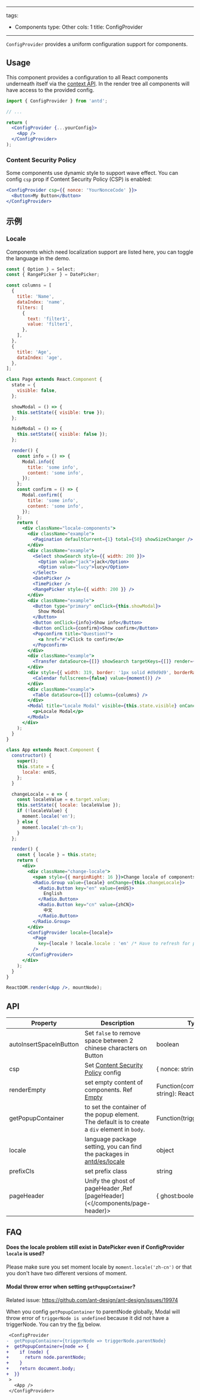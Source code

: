 ---
tags:
  - Components
type: Other
cols: 1
title: ConfigProvider
------

`ConfigProvider` provides a uniform configuration support for components.

## Usage

This component provides a configuration to all React components underneath itself via the [context API](https://facebook.github.io/react/docs/context.html). In the render tree all components will have access to the provided config.

```jsx
import { ConfigProvider } from 'antd';

// ...

return (
  <ConfigProvider {...yourConfig}>
    <App />
  </ConfigProvider>
);
```

### Content Security Policy

Some components use dynamic style to support wave effect. You can config `csp` prop if Content Security Policy (CSP) is enabled:

```jsx
<ConfigProvider csp={{ nonce: 'YourNonceCode' }}>
  <Button>My Button</Button>
</ConfigProvider>
```

## 示例

### Locale

Components which need localization support are listed here, you can toggle the language in the demo.

```jsx live
const { Option } = Select;
const { RangePicker } = DatePicker;

const columns = [
  {
    title: 'Name',
    dataIndex: 'name',
    filters: [
      {
        text: 'filter1',
        value: 'filter1',
      },
    ],
  },
  {
    title: 'Age',
    dataIndex: 'age',
  },
];

class Page extends React.Component {
  state = {
    visible: false,
  };

  showModal = () => {
    this.setState({ visible: true });
  };

  hideModal = () => {
    this.setState({ visible: false });
  };

  render() {
    const info = () => {
      Modal.info({
        title: 'some info',
        content: 'some info',
      });
    };
    const confirm = () => {
      Modal.confirm({
        title: 'some info',
        content: 'some info',
      });
    };
    return (
      <div className="locale-components">
        <div className="example">
          <Pagination defaultCurrent={1} total={50} showSizeChanger />
        </div>
        <div className="example">
          <Select showSearch style={{ width: 200 }}>
            <Option value="jack">jack</Option>
            <Option value="lucy">lucy</Option>
          </Select>
          <DatePicker />
          <TimePicker />
          <RangePicker style={{ width: 200 }} />
        </div>
        <div className="example">
          <Button type="primary" onClick={this.showModal}>
            Show Modal
          </Button>
          <Button onClick={info}>Show info</Button>
          <Button onClick={confirm}>Show confirm</Button>
          <Popconfirm title="Question?">
            <a href="#">Click to confirm</a>
          </Popconfirm>
        </div>
        <div className="example">
          <Transfer dataSource={[]} showSearch targetKeys={[]} render={item => item.title} />
        </div>
        <div style={{ width: 319, border: '1px solid #d9d9d9', borderRadius: 4 }}>
          <Calendar fullscreen={false} value={moment()} />
        </div>
        <div className="example">
          <Table dataSource={[]} columns={columns} />
        </div>
        <Modal title="Locale Modal" visible={this.state.visible} onCancel={this.hideModal}>
          <p>Locale Modal</p>
        </Modal>
      </div>
    );
  }
}

class App extends React.Component {
  constructor() {
    super();
    this.state = {
      locale: enUS,
    };
  }

  changeLocale = e => {
    const localeValue = e.target.value;
    this.setState({ locale: localeValue });
    if (!localeValue) {
      moment.locale('en');
    } else {
      moment.locale('zh-cn');
    }
  };

  render() {
    const { locale } = this.state;
    return (
      <div>
        <div className="change-locale">
          <span style={{ marginRight: 16 }}>Change locale of components: </span>
          <Radio.Group value={locale} onChange={this.changeLocale}>
            <Radio.Button key="en" value={enUS}>
              English
            </Radio.Button>
            <Radio.Button key="cn" value={zhCN}>
              中文
            </Radio.Button>
          </Radio.Group>
        </div>
        <ConfigProvider locale={locale}>
          <Page
            key={locale ? locale.locale : 'en' /* Have to refresh for production environment */}
          />
        </ConfigProvider>
      </div>
    );
  }
}

ReactDOM.render(<App />, mountNode);
```

## API

| Property | Description | Type | Default | Version |
| --- | --- | --- | --- | --- |
| autoInsertSpaceInButton | Set `false` to remove space between 2 chinese characters on Button | boolean | true | 3.13.0 |
| csp | Set [Content Security Policy](https://developer.mozilla.org/en-US/docs/Web/HTTP/CSP) config | { nonce: string } | - | 3.13.1 |
| renderEmpty | set empty content of components. Ref [Empty](/components/empty/) | Function(componentName: string): ReactNode | - | 3.12.2 |
| getPopupContainer | to set the container of the popup element. The default is to create a `div` element in `body`. | Function(triggerNode) | `() => document.body` | 3.11.0 |
| locale | language package setting, you can find the packages in [antd/es/locale](http://unpkg.com/antd/es/locale/) | object | 3.21.0 |
| prefixCls | set prefix class | string | ant | 3.12.0 |
| pageHeader | Unify the ghost of pageHeader ,Ref \[pageHeader]\(<(/components/page-header)> | { ghost:boolean } | 'true' | 3.24.0 |

## FAQ

#### Does the locale problem still exist in DatePicker even if ConfigProvider `locale` is used?

Please make sure you set moment locale by `moment.locale('zh-cn')` or that you don't have two different versions of moment.

#### Modal throw error when setting `getPopupContainer`?

Related issue: https://github.com/ant-design/ant-design/issues/19974

When you config `getPopupContainer` to parentNode globally, Modal will throw error of `triggerNode is undefined` because it did not have a triggerNode. You can try the [fix](https://github.com/afc163/feedback-antd/commit/3e4d1ad1bc1a38460dc3bf3c56517f737fe7d44a) below.

```diff
 <ConfigProvider
-  getPopupContainer={triggerNode => triggerNode.parentNode}
+  getPopupContainer={node => {
+    if (node) {
+      return node.parentNode;
+    }
+    return document.body;
+  }}
 >
   <App />
 </ConfigProvider>
```
